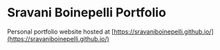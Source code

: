 # Sravani Boinepelli Portfolio

Personal portfolio website hosted at [https://sravaniboinepelli.github.io/](https://sravaniboinepelli.github.io/)
